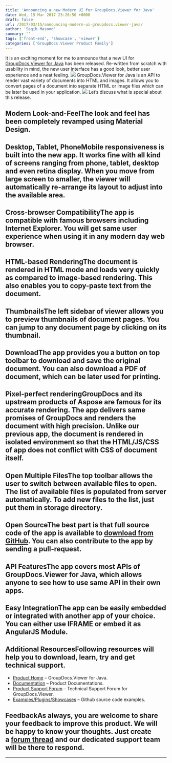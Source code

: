 ```yaml
---
title: 'Announcing a new Modern UI for GroupDocs.Viewer for Java'
date: Wed, 15 Mar 2017 23:26:50 +0000
draft: false
url: /2017/03/15/announcing-modern-ui-groupdocs.viewer-java/
author: 'Saqib Masood'
summary: ''
tags: ['front-end', 'showcase', 'viewer']
categories: ['GroupDocs.Viewer Product Family']
---
```


It is an exciting moment for me to announce that a new UI for [GroupDocs.Viewer for Java](https://www.groupdocs.com/products/viewer/java) has been released. Re-written from scratch with usability in mind, the new user interface has a good look, better user experience and a neat feeling. ![](http://blog.groupdocs.com/wp-content/uploads/sites/4/2017/03/groupdocs-viewer.png) GroupDocs.Viewer for Java is an API to render vast variety of documents into HTML and images. It allows you to convert pages of a document into separate HTML or image files which can be later be used in your application. ![](http://blog.groupdocs.com/wp-content/uploads/sites/4/2017/03/supported-formats.png) Let’s discuss what is special about this release.

## Modern Look-and-FeelThe look and feel has been completely revamped using Material Design.

## Desktop, Tablet, PhoneMobile responsiveness is built into the new app. It works fine with all kind of screens ranging from phone, tablet, desktop and even retina display. When you move from large screen to smaller, the viewer will automatically re-arrange its layout to adjust into the available area.

## Cross-browser CompatibilityThe app is compatible with famous browsers including Internet Explorer. You will get same user experience when using it in any modern day web browser.

## HTML-based RenderingThe document is rendered in HTML mode and loads very quickly as compared to image-based rendering. This also enables you to copy-paste text from the document.

## ThumbnailsThe left sidebar of viewer allows you to preview thumbnails of document pages. You can jump to any document page by clicking on its thumbnail.

## DownloadThe app provides you a button on top toolbar to download and save the original document. You can also download a PDF of document, which can be later used for printing.

## Pixel-perfect renderingGroupDocs and its upstream products of Aspose are famous for its accurate rendering. The app delivers same promises of GroupDocs and renders the document with high precision. Unlike our previous app, the document is rendered in isolated environment so that the HTML/JS/CSS of app does not conflict with CSS of document itself.

## Open Multiple FilesThe top toolbar allows the user to switch between available files to open. The list of available files is populated from server automatically. To add new files to the list, just put them in storage directory.

## Open SourceThe best part is that full source code of the app is available to [download from GitHub](https://github.com/groupdocs-viewer/). You can also contribute to the app by sending a pull-request.

## API FeaturesThe app covers most APIs of GroupDocs.Viewer for Java, which allows anyone to see how to use same API in their own apps.

## Easy IntegrationThe app can be easily embedded or integrated with another app of your choice. You can either use IFRAME or embed it as AngularJS Module.

## Additional ResourcesFollowing resources will help you to download, learn, try and get technical support.

*   [Product Home](http://www.groupdocs.com/products/viewer/java) – GroupDocs.Viewer for Java.
*   [Documentation](http://www.groupdocs.com/docs/display/viewerjava/Home) – Product Documentations.
*   [Product Support Forum](http://groupdocs.com/Community/forums/groupdocs.viewer-product-family/4/showforum.aspx) – Technical Support Forum for GroupDocs.Viewer.
*   [Examples/Plugins/Showcases](https://github.com/groupdocs-viewer/GroupDocs.Viewer-for-Java) – Github source code examples.

## FeedbackAs always, you are welcome to share your feedback to improve this product. We will be happy to know your thoughts. Just create a [forum thread](http://groupdocs.com/Community/forums/groupdocs.viewer-product-family/4/showforum.aspx) and our dedicated support team will be there to respond.

* * *




